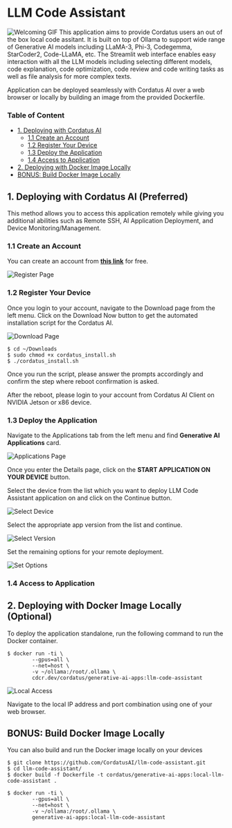 # LLM Code Assistant
![Welcoming GIF](/assets/intro.gif)
This application aims to provide Cordatus users an out of the box local code assitant. It is built on top of Ollama to support wide range of Generative AI models including LLaMA-3, Phi-3, Codegemma, StarCoder2, Code-LLaMA, etc. The Streamlit web interface enables easy interaction with all the LLM models including selecting different models, code explanation, code optimization, code review and code writing tasks as well as file analysis for more complex texts. 

Application can be deployed seamlessly with Cordatus AI over a web browser or locally by building an image from the provided Dockerfile.

### Table of Content
- [1. Deploying with Cordatus AI](#item-one)
    - [1.1 Create an Account](#item-two)
    - [1.2 Register Your Device](#item-three)
    - [1.3 Deploy the Application](#item-four)
    - [1.4 Access to Application](#item-five)
- [2. Deploying with Docker Image Locally](#item-six)
- [BONUS: Build Docker Image Locally](#item-seven)

<a id="item-one"></a>
## 1. Deploying with Cordatus AI (Preferred)
This method allows you to access this application remotely while giving you additional abilities such as Remote SSH, AI Application Deployment, and Device Monitoring/Management.

<a id="item-two"></a>
### 1.1 Create an Account
You can create an account from **[this link](https://app.cordatus.ai/#/register)** for free.

![Register Page](/assets/register.png)

<a id="item-three"></a>
### 1.2 Register Your Device
Once you login to your account, navigate to the Download page from the left menu. Click on the Download Now button to get the automated installation script for the Cordatus AI.

![Download Page](/assets/download.png)

```
$ cd ~/Downloads
$ sudo chmod +x cordatus_install.sh
$ ./cordatus_install.sh
```
Once you run the script, please answer the prompts accordingly and confirm the step where reboot confirmation is asked.

After the reboot, please login to your account from Cordatus AI Client on NVIDIA Jetson or x86 device.

<a id="item-four"></a>
### 1.3 Deploy the Application
Navigate to the Applications tab from the left menu and find **Generative AI Applications** card.

![Applications Page](/assets/apps.png)

Once you enter the Details page, click on the **START APPLICATION ON YOUR DEVICE** button.

Select the device from the list which you want to deploy LLM Code Assistant application on and click on the Continue button.

![Select Device](/assets/select_device.png)

Select the appropriate app version from the list and continue.

![Select Version](/assets/select_version.png)

Set the remaining options for your remote deployment.

![Set Options](/assets/set_options.png)

<a id="item-five"></a>
### 1.4 Access to Application

<a id="item-six"></a>
## 2. Deploying with Docker Image Locally (Optional)
To deploy the application standalone, run the following command to run the Docker container.

```
$ docker run -ti \
        --gpus=all \
        --net=host \
        -v ~/ollama:/root/.ollama \
        cdcr.dev/cordatus/generative-ai-apps:llm-code-assistant
```

![Local Access](/assets/local_access.png)

Navigate to the local IP address and port combination using one of your web browser.

<a id="item-seven"></a>
## BONUS: Build Docker Image Locally
You can also build and run the Docker image locally on your devices

```
$ git clone https://github.com/CordatusAI/llm-code-assistant.git
$ cd llm-code-assistant/
$ docker build -f Dockerfile -t cordatus/generative-ai-apps:local-llm-code-assistant .
```
```
$ docker run -ti \
        --gpus=all \
        --net=host \
        -v ~/ollama:/root/.ollama \
        generative-ai-apps:local-llm-code-assistant
```